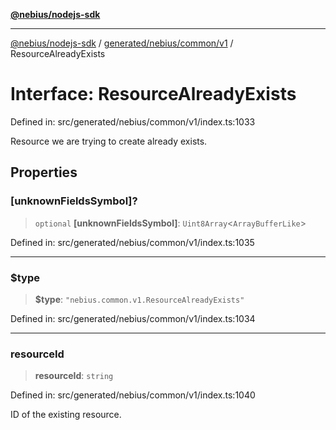 [**@nebius/nodejs-sdk**](../../../../../README.md)

---

[@nebius/nodejs-sdk](../../../../../README.md) / [generated/nebius/common/v1](../README.md) / ResourceAlreadyExists

# Interface: ResourceAlreadyExists

Defined in: src/generated/nebius/common/v1/index.ts:1033

Resource we are trying to create already exists.

## Properties

### \[unknownFieldsSymbol\]?

> `optional` **\[unknownFieldsSymbol\]**: `Uint8Array`\<`ArrayBufferLike`\>

Defined in: src/generated/nebius/common/v1/index.ts:1035

---

### $type

> **$type**: `"nebius.common.v1.ResourceAlreadyExists"`

Defined in: src/generated/nebius/common/v1/index.ts:1034

---

### resourceId

> **resourceId**: `string`

Defined in: src/generated/nebius/common/v1/index.ts:1040

ID of the existing resource.
